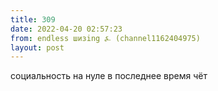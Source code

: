 ```yaml
---
title: 309
date: 2022-04-20 02:57:23
from: endless шизing ⍼ (channel1162404975)
layout: post
---
```


социальность на нуле в последнее время чёт
